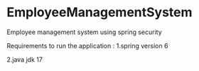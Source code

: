 # EmployeeManagementSystem
Employee management system using spring security

Requirements to run the application : 
1.spring version 6

2.java jdk 17


